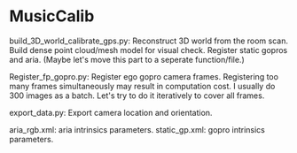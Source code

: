 # MusicCalib

build_3D_world_calibrate_gps.py:
Reconstruct 3D world from the room scan. Build dense point cloud/mesh model for visual check. 
Register static gopros and aria. (Maybe let's move this part to a seperate function/file.)

Register_fp_gopro.py:
Register ego gopro camera frames. Registering too many frames simultaneously may result in computation cost. 
I usually do 300 images as a batch. Let's try to do it iteratively to cover all frames. 

export_data.py:
Export camera location and orientation. 

aria_rgb.xml: aria intrinsics parameters. 
static_gp.xml: gopro intrinsics parameters. 

